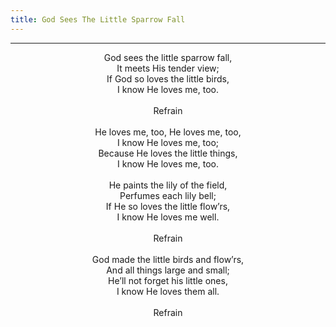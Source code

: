 ```yaml
---
title: God Sees The Little Sparrow Fall
---
```


---
<center>
God sees the little sparrow fall,<br/>
It meets His tender view;<br/>
If God so loves the little birds,<br/>
I know He loves me, too.<br/>
<br/>
Refrain<br/>
<br/>
He loves me, too, He loves me, too,<br/>
I know He loves me, too;<br/>
Because He loves the little things,<br/>
I know He loves me, too.<br/>
<br/>
He paints the lily of the field,<br/>
Perfumes each lily bell;<br/>
If He so loves the little flow’rs,<br/>
I know He loves me well.<br/>
<br/>
Refrain<br/>
<br/>
God made the little birds and flow’rs,<br/>
And all things large and small;<br/>
He’ll not forget his little ones,<br/>
I know He loves them all.<br/>
<br/>
Refrain
</center>